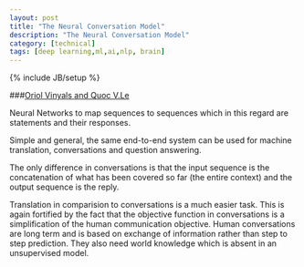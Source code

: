 ```yaml
---
layout: post
title: "The Neural Conversation Model"
description: "The Neural Conversation Model"
category: [technical]
tags: [deep learning,ml,ai,nlp, brain]
---
```

{% include JB/setup %}


###[Oriol Vinyals and Quoc V.Le](http://arxiv.org/abs/1506.05869v3)



Neural Networks to map sequences to sequences which in this regard are statements and their responses.

Simple and general, the same end-to-end system can be used for machine translation, conversations and question answering. 

The only difference in conversations is that the input sequence is the concatenation of what has been covered so far (the entire context) and the output sequence is the reply.

Translation in comparision to conversations is a much easier task. This is again fortified by the fact that the objective function in conversations is a simplification of the human communication objective. Human conversations are long term and is based on exchange of information rather than step to step prediction. They also need world knowledge which is absent in an unsupervised model.